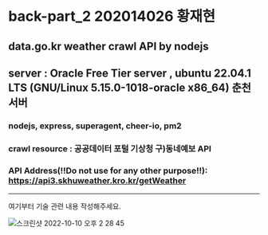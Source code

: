 # back-part_2 202014026 황재현
data.go.kr weather crawl API by nodejs
---
## server : Oracle Free Tier server , ubuntu 22.04.1 LTS (GNU/Linux 5.15.0-1018-oracle x86_64) 춘천서버
### nodejs, express, superagent, cheer-io, pm2
### crawl resource : 공공데이터 포털 기상청 구)동네예보 API
### API Address(!!Do not use for any other purpose!!): https://api3.skhuweather.kro.kr/getWeather
---



여기부터 기술 관련 내용 작성해주세요.

![스크린샷 2022-10-10 오후 2 28 45](https://user-images.githubusercontent.com/83647215/194803592-600bd1e0-ecd9-4111-b740-c3f2251b0256.png)
